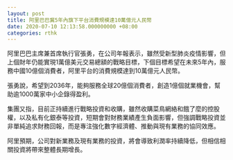 ```yaml
---
layout: post
title: 阿里巴巴冀5年內旗下平台消費規模達10萬億元人民幣
date: 2020-07-10 12:13:58.000000000 +08:00
categories: rthk
---
```


阿里巴巴主席兼首席執行官張勇，在公司年報表示，雖然受新型肺炎疫情影響，但上個財年仍能實現1萬億美元交易總額的戰略目標，下個目標希望在未來5年內，服務中國10億個消費者，阿里平台的消費規模達到10萬億元人民幣。

張勇說，希望到2036年，能夠服務全球20億個消費者，創造1億個就業機會，幫助逾1000萬家中小企錄得盈利。

集團又指，目前正持續進行戰略投資和收購，雖然收購菜鳥網絡和餓了麼的控股權，以及私有化銀泰等投資，短期會對財務業績產生負面影響，但強調戰略投資並非單純追求財務回報，而是專注強化數字經濟體、推動與現有業務的協同效應。

阿里預期，公司對新業務及現有業務的投資，將會導致利潤率持續降低，但相信相關投資將帶來整體長期增長。
